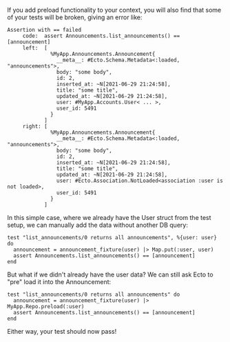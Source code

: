 If you add preload functionality to your context, you will also find that some of your tests will be broken, giving an error like:
```
Assertion with == failed
     code:  assert Announcements.list_announcements() == [announcement]
     left:  [
              %MyApp.Announcements.Announcement{
                __meta__: #Ecto.Schema.Metadata<:loaded, "announcements">,
                body: "some body",
                id: 2,
                inserted_at: ~N[2021-06-29 21:24:58],
                title: "some title",
                updated_at: ~N[2021-06-29 21:24:58],
                user: #MyApp.Accounts.User< ... >,
                user_id: 5491
              }
            ]
     right: [
              %MyApp.Announcements.Announcement{
                __meta__: #Ecto.Schema.Metadata<:loaded, "announcements">,
                body: "some body",
                id: 2,
                inserted_at: ~N[2021-06-29 21:24:58],
                title: "some title",
                updated_at: ~N[2021-06-29 21:24:58],
                user: #Ecto.Association.NotLoaded<association :user is not loaded>,
                user_id: 5491
              }
            ]
```
In this simple case, where we already have the User struct from the test setup, we can manually add the data without another DB query:
```
test "list_announcements/0 returns all announcements", %{user: user} do
  announcement = announcement_fixture(user) |> Map.put(:user, user)
  assert Announcements.list_announcements() == [announcement]
end
```
But what if we didn't already have the user data?  We can still ask Ecto to "pre" load it into the Announcement:
```
test "list_announcements/0 returns all announcements" do
  announcement = announcement_fixture(user) |> MyApp.Repo.preload(:user)
  assert Announcements.list_announcements() == [announcement]
end
```
Either way, your test should now pass!
